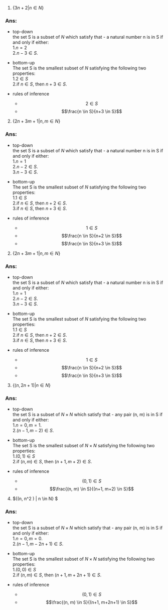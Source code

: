 1. $\{3n + 2 | n \in N\}$  
### Ans:
- top-down  
the set S is a subset of $N$ which satisfy that - a natural number n is in S if and only if either:  
  1.$n = 2$  
  2.$n-3 \in S$.

- bottom-up  
The set S is the smallest subset of $N$ satisfying the following two properties:  
 1.$2 \in S$  
 2.if $n \in S$, then $n + 3 \in S$.

- rules of inference  
  -  $$2 \in S $$
  - $$\frac{n \in S}{n+3 \in S}$$

2. $\{2n + 3m + 1 | n, m \in N\}$
### Ans:
- top-down  
the set S is a subset of $N$ which satisfy that - a natural number n is in S if and only if either:  
  1.$n = 1$  
  2.$n-2 \in S$.  
  3.$n-3 \in S$.

- bottom-up  
The set S is the smallest subset of $N$ satisfying the following two properties:  
 1.$1 \in S$   
 2.if $n \in S$, then $n + 2 \in S$.  
 3.if $n \in S$, then $n + 3 \in S$. 

- rules of inference  
  -  $$1 \in S $$
  - $$\frac{n \in S}{n+2 \in S}$$
  - $$\frac{n \in S}{n+3 \in S}$$

2. $\{2n + 3m + 1 | n, m \in N\}$
### Ans:
- top-down  
the set S is a subset of $N$ which satisfy that - a natural number n is in S if and only if either:  
  1.$n = 1$  
  2.$n-2 \in S$.  
  3.$n-3 \in S$.

- bottom-up  
The set S is the smallest subset of $N$ satisfying the following two properties:  
 1.$1 \in S$   
 2.if $n \in S$, then $n + 2 \in S$.  
 3.if $n \in S$, then $n + 3 \in S$. 

- rules of inference  
  -  $$1 \in S $$
  - $$\frac{n \in S}{n+2 \in S}$$
  - $$\frac{n \in S}{n+3 \in S}$$

3. $\{(n, 2n + 1) | n \in N\}$
### Ans:
- top-down  
the set S is a subset of $N \times N$ which satisfy that - any pair (n, m) is in S if and only if either:  
  1.$n=0, m=1$.  
  2.$(n-1, m-2)\in S$.

- bottom-up  
The set S is the smallest subset of $N \times N$ satisfying the following two properties:  
 1.$(0, 1) \in S$   
 2.if $(n, m) \in S$, then $(n+1, m+2) \in S$.  

- rules of inference  
  -  $$(0, 1) \in S $$
  - $$\frac{(n, m) \in S}{(n+1, m+2) \in S}$$

4. $\{(n, n^2 ) | n \in N\} $
### Ans:
- top-down  
the set S is a subset of $N \times N$ which satisfy that - any pair (n, m) is in S if and only if either:  
  1.$n=0, m=0$.  
  2.$(n-1, m-2n+1)\in S$.

- bottom-up  
The set S is the smallest subset of $N \times N$ satisfying the following two properties:  
 1.$(0, 0) \in S$   
 2.if $(n, m) \in S$, then $(n+1, m+2n+1) \in S$.  

- rules of inference  
  -  $$(0, 1) \in S $$
  - $$\frac{(n, m) \in S}{(n+1, m+2n+1) \in S}$$